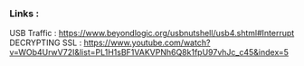 ### Links :

USB Traffic : https://www.beyondlogic.org/usbnutshell/usb4.shtml#Interrupt  
DECRYPTING SSL : https://www.youtube.com/watch?v=WOb4UrwV72I&list=PL1H1sBF1VAKVPNh6Q8k1fpU97vhJc_c45&index=5  

